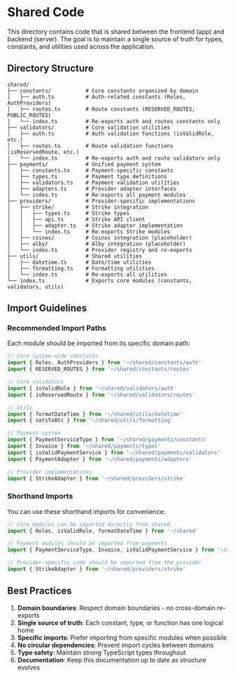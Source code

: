# Shared Code

This directory contains code that is shared between the frontend (app) and backend (server). The goal is to maintain a single source of truth for types, constants, and utilities used across the application.

## Directory Structure

```
shared/
├── constants/           # Core constants organized by domain
│   ├── auth.ts          # Auth-related constants (Roles, AuthProviders)
│   ├── routes.ts        # Route constants (RESERVED_ROUTES, PUBLIC_ROUTES)
│   └── index.ts         # Re-exports auth and routes constants only
├── validators/          # Core validation utilities
│   ├── auth.ts          # Auth validation functions (isValidRole, etc.)
│   ├── routes.ts        # Route validation functions (isReservedRoute, etc.)
│   └── index.ts         # Re-exports auth and route validators only
├── payments/            # Unified payment system
│   ├── constants.ts     # Payment-specific constants
│   ├── types.ts         # Payment type definitions
│   ├── validators.ts    # Payment validation utilities
│   ├── adapters.ts      # Provider adapter interfaces
│   └── index.ts         # Re-exports all payment modules
├── providers/           # Provider-specific implementations
│   ├── strike/          # Strike integration
│   │   ├── types.ts     # Strike types
│   │   ├── api.ts       # Strike API client
│   │   ├── adapter.ts   # Strike adapter implementation
│   │   └── index.ts     # Re-exports Strike modules
│   ├── coinos/          # Coinos integration (placeholder)
│   ├── alby/            # Alby integration (placeholder)
│   └── index.ts         # Provider registry and re-exports
├── utils/               # Shared utilities
│   ├── datetime.ts      # Date/time utilities
│   ├── formatting.ts    # Formatting utilities
│   └── index.ts         # Re-exports all utilities
└── index.ts             # Exports core modules (constants, validators, utils)
```

## Import Guidelines

### Recommended Import Paths

Each module should be imported from its specific domain path:

```typescript
// Core system-wide constants
import { Roles, AuthProviders } from '~/shared/constants/auth'
import { RESERVED_ROUTES } from '~/shared/constants/routes'

// Core validators
import { isValidRole } from '~/shared/validators/auth'
import { isReservedRoute } from '~/shared/validators/routes'

// Utils
import { formatDateTime } from '~/shared/utils/datetime'
import { satsToBtc } from '~/shared/utils/formatting'

// Payment system
import { PaymentServiceType } from '~/shared/payments/constants'
import { Invoice } from '~/shared/payments/types'
import { isValidPaymentService } from '~/shared/payments/validators'
import { PaymentAdapter } from '~/shared/payments/adapters'

// Provider implementations
import { StrikeAdapter } from '~/shared/providers/strike'
```

### Shorthand Imports

You can use these shorthand imports for convenience:

```typescript
// Core modules can be imported directly from shared
import { Roles, isValidRole, formatDateTime } from '~/shared'

// Payment modules should be imported from payments 
import { PaymentServiceType, Invoice, isValidPaymentService } from '~/shared/payments'

// Provider-specific code should be imported from the provider
import { StrikeAdapter } from '~/shared/providers/strike'
```

## Best Practices

1. **Domain boundaries**: Respect domain boundaries - no cross-domain re-exports
2. **Single source of truth**: Each constant, type, or function has one logical home
3. **Specific imports**: Prefer importing from specific modules when possible
4. **No circular dependencies**: Prevent import cycles between domains
5. **Type safety**: Maintain strong TypeScript types throughout
6. **Documentation**: Keep this documentation up to date as structure evolves
